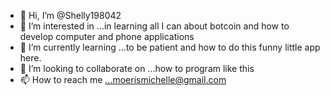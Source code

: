 - 👋 Hi, I’m @Shelly198042
- 👀 I’m interested in ...in learning all I can about botcoin and how to develop computer and phone applications 
- 🌱 I’m currently learning ...to be patient  and how to do this funny little app here.
- 💞️ I’m looking to collaborate on ...how to program like this
- 📫 How to reach me ...moerismichelle@gmail.com 

<!---
Shelly198042/Shelly198042 is a ✨ special ✨ repository because its `README.md` (this file) appears on your GitHub profile.
You can click the Preview link to take a look at your changes.
--->
